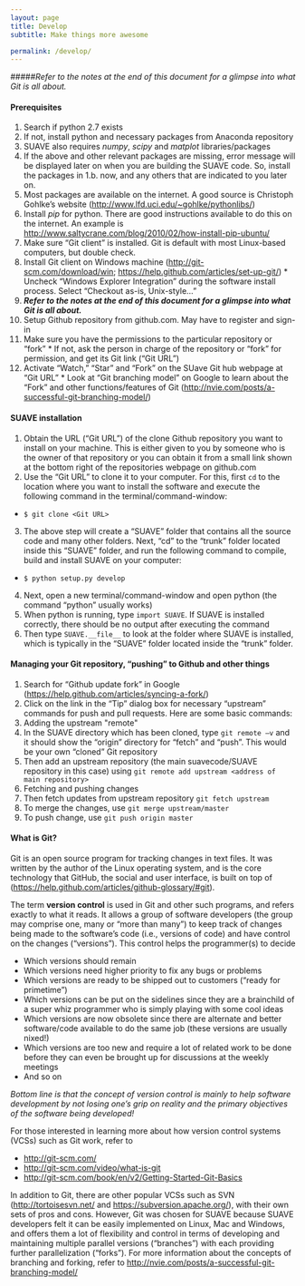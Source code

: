 ```yaml
---
layout: page
title: Develop
subtitle: Make things more awesome

permalink: /develop/
---
```


#####_Refer to the notes at the end of this document for a glimpse into what Git is all about._


#### Prerequisites
1. Search if python 2.7 exists
  1. If not, install python and necessary packages from Anaconda repository
  2. SUAVE also requires _numpy_, _scipy_ and _matplot_ libraries/packages
  3. If the above and other relevant packages are missing, error message will be displayed later on when you are building the SUAVE code. So, install the packages in 1.b. now, and any others that are indicated to you later on.
  4. Most packages are available on the internet. A good source is Christoph Gohlke’s website (http://www.lfd.uci.edu/~gohlke/pythonlibs/)
2. Install _pip_ for python. There are good instructions available to do this on the internet. An example is http://www.saltycrane.com/blog/2010/02/how-install-pip-ubuntu/
3. Make sure “Git client” is installed. Git is default with most Linux-based computers, but double check.
  1. Install Git client on Windows machine (http://git-scm.com/download/win; https://help.github.com/articles/set-up-git/)
    * Uncheck “Windows Explorer Integration” during the software install process. Select “Checkout as-is, Unix-style…”
 2. **_Refer to the notes at the end of this document for a glimpse into what Git is all about._**
4. Setup Github repository from github.com. May have to register and sign-in
  1. Make sure you have the permissions to the particular repository or “fork”
    * If not, ask the person in charge of the repository or “fork” for permission, and get its Git link (“Git URL”)
  2. Activate “Watch,” “Star” and “Fork” on the SUave Git hub webpage at “Git URL”
    * Look at “Git branching model” on Google to learn about the “Fork” and other functions/features of Git (http://nvie.com/posts/a-successful-git-branching-model/)


#### SUAVE installation
1. Obtain the URL (“Git URL”) of the clone Github repository you want to install on your machine. This is either given to you by someone who is the owner of that repository or you can obtain it from a small link shown at the bottom right of the repositories webpage on github.com
2. Use the “Git URL” to clone it to your computer. For this, first `cd` to the location where you want to install the software and execute the following command in the terminal/command-window:
  * `$ git clone <Git URL>`
3. The above step will create a “SUAVE” folder that contains all the source code and many other folders. Next, “cd” to the “trunk” folder located inside this “SUAVE” folder, and run the following command to compile, build and install SUAVE on your computer:
  * `$ python setup.py develop`
4. Next, open a new terminal/command-window and open python (the command “python” usually works)
5. When python is running, type `import SUAVE`. If SUAVE is installed correctly, there should be no output after executing the command
6. Then type `SUAVE.__file__` to look at the folder where SUAVE is installed, which is typically in the “SUAVE” folder located inside the “trunk” folder.

#### Managing your Git repository, “pushing” to Github and other things
1. Search for “Github update fork” in Google (https://help.github.com/articles/syncing-a-fork/)
2. Click on the link in the “Tip” dialog box for necessary “upstream” commands for push and pull requests. Here are some basic commands:
3. Adding the upstream "remote"
  1. In the SUAVE directory which has been cloned, type `git remote –v` and it should show the “origin” directory for “fetch” and “push”. This would be your own “cloned” Git repository
  2. Then add an upstream repository (the main suavecode/SUAVE repository in this case) using `git remote add upstream <address of main repository>`
4. Fetching and pushing changes
  1. Then fetch updates from upstream repository `git fetch upstream`
  2. To merge the changes, use `git merge upstream/master`
  3. To push change, use `git push origin master`


#### What is Git?
Git is an open source program for tracking changes in text files. It was written by the author of the Linux operating system, and is the core technology that GitHub, the social and user interface, is built on top of (https://help.github.com/articles/github-glossary/#git).

The term **version control** is used in Git and other such programs, and refers exactly to what it reads. It allows a group of software developers (the group may comprise one, many or “more than many”) to keep track of changes being made to the software’s code (i.e., versions of code) and have control on the changes (“versions”). This control helps the programmer(s) to decide
* Which versions should remain
* Which versions need higher priority to fix any bugs or problems
* Which versions are ready to be shipped out to customers (“ready for primetime”)
* Which versions can be put on the sidelines since they are a brainchild of a super whiz programmer who is simply playing with some cool ideas
* Which versions are now obsolete since there are alternate and better software/code available to do the same job (these versions are usually nixed!)
* Which versions are too new and require a lot of related work to be done before they can even be brought up for discussions at the weekly meetings
* And so on

_Bottom line is that the concept of version control is mainly to help software development by not losing one’s grip on reality and the primary objectives of the software being developed!_

For those interested in learning more about how version control systems (VCSs) such as Git work, refer to
* http://git-scm.com/ 
* http://git-scm.com/video/what-is-git 
* http://git-scm.com/book/en/v2/Getting-Started-Git-Basics

In addition to Git, there are other popular VCSs such as SVN (http://tortoisesvn.net/ and https://subversion.apache.org/), with their own sets of pros and cons. However, Git was chosen for SUAVE because SUAVE developers felt it can be easily implemented on Linux, Mac and Windows, and offers them a lot of flexibility and control in terms of developing and maintaining multiple parallel versions (“branches”) with each providing further parallelization (“forks”). For more information about the concepts of branching and forking, refer to http://nvie.com/posts/a-successful-git-branching-model/

